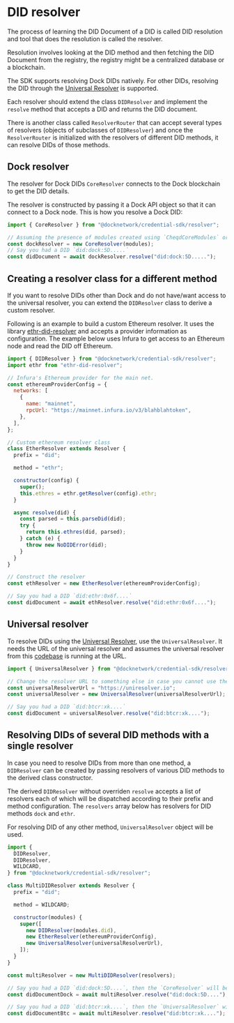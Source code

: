 # DID resolver

The process of learning the DID Document of a DID is called DID resolution and tool that does the resolution is called the
resolver.

Resolution involves looking at the DID method and then fetching the DID Document from the registry, the registry
might be a centralized database or a blockchain.

The SDK supports resolving Dock DIDs natively. For other DIDs, resolving the DID through the
[Universal Resolver](https://uniresolver.io) is supported.

Each resolver should extend the class `DIDResolver` and implement the `resolve` method that accepts a DID and returns the
DID document.

There is another class called `ResolverRouter` that can accept several types of resolvers (objects of subclasses
of `DIDResolver`) and once the `ResolverRouter` is initialized with the resolvers of different DID methods, it can resolve
DIDs of those methods.

## Dock resolver

The resolver for Dock DIDs `CoreResolver` connects to the Dock blockchain to get the DID details.

The resolver is constructed by passing it a Dock API object so that it can connect to a Dock node.
This is how you resolve a Dock DID:

```js
import { CoreResolver } from "@docknetwork/credential-sdk/resolver";

// Assuming the presence of modules created using `CheqdCoreModules` or `DockCoreModules` from the API object.
const dockResolver = new CoreResolver(modules);
// Say you had a DID `did:dock:5D.....`
const didDocument = await dockResolver.resolve("did:dock:5D.....");
```

## Creating a resolver class for a different method

If you want to resolve DIDs other than Dock and do not have/want access to the universal resolver, you can extend the
`DIDResolver` class to derive a custom resolver.

Following is an example to build a custom Ethereum resolver. It uses the library
[ethr-did-resolver](https://github.com/decentralized-identity/ethr-did-resolver) and accepts a provider information
as configuration. The example below uses Infura to get access to an Ethereum node and read the DID off Ethereum.

```js
import { DIDResolver } from "@docknetwork/credential-sdk/resolver";
import ethr from "ethr-did-resolver";

// Infura's Ethereum provider for the main net.
const ethereumProviderConfig = {
  networks: [
    {
      name: "mainnet",
      rpcUrl: "https://mainnet.infura.io/v3/blahblahtoken",
    },
  ],
};

// Custom ethereum resolver class
class EtherResolver extends Resolver {
  prefix = "did";

  method = "ethr";

  constructor(config) {
    super();
    this.ethres = ethr.getResolver(config).ethr;
  }

  async resolve(did) {
    const parsed = this.parseDid(did);
    try {
      return this.ethres(did, parsed);
    } catch (e) {
      throw new NoDIDError(did);
    }
  }
}

// Construct the resolver
const ethResolver = new EtherResolver(ethereumProviderConfig);

// Say you had a DID `did:ethr:0x6f....`
const didDocument = await ethResolver.resolve("did:ethr:0x6f....");
```

## Universal resolver

To resolve DIDs using the [Universal Resolver](https://uniresolver.io), use the `UniversalResolver`. It needs the URL
of the universal resolver and assumes the universal resolver from this [codebase](https://github.com/decentralized-identity/universal-resolver)
is running at the URL.

```js
import { UniversalResolver } from "@docknetwork/credential-sdk/resolver";

// Change the resolver URL to something else in case you cannot use the resolver at https://uniresolver.io
const universalResolverUrl = "https://uniresolver.io";
const universalResolver = new UniversalResolver(universalResolverUrl);

// Say you had a DID `did:btcr:xk....`
const didDocument = universalResolver.resolve("did:btcr:xk....");
```

## Resolving DIDs of several DID methods with a single resolver

In case you need to resolve DIDs from more than one method, a `DIDResolver` can be created by passing
resolvers of various DID methods to the derived class constructor.

The derived `DIDResolver` without overriden `resolve` accepts a list of resolvers each of which
will be dispatched according to their prefix and method configuration. The `resolvers` array below
has resolvers for DID methods `dock` and `ethr`.

For resolving DID of any other method, `UniversalResolver` object will be used.

```js
import {
  DIDResolver,
  DIDResolver,
  WILDCARD,
} from "@docknetwork/credential-sdk/resolver";

class MultiDIDResolver extends Resolver {
  prefix = "did";

  method = WILDCARD;

  constructor(modules) {
    super([
      new DIDResolver(modules.did),
      new EtherResolver(ethereumProviderConfig),
      new UniversalResolver(universalResolverUrl),
    ]);
  }
}

const multiResolver = new MultiDIDResolver(resolvers);

// Say you had a DID `did:dock:5D....`, then the `CoreResolver` will be used as there a resolver for Dock DID.
const didDocumentDock = await multiResolver.resolve("did:dock:5D....");

// Say you had a DID `did:btcr:xk....`, then the `UniversalResolver` will be used as there is no resolver for BTC DID.
const didDocumentBtc = await multiResolver.resolve("did:btcr:xk....");
```
